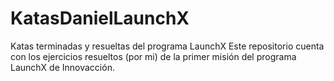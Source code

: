 # KatasDanielLaunchX
Katas terminadas y resueltas del programa LaunchX
Este repositorio cuenta con los ejercicios resueltos (por mi) de la primer misión del programa LaunchX de Innovacción.
